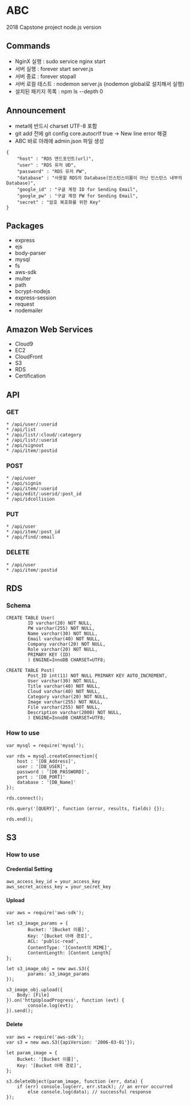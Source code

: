 # ABC
2018 Capstone project node.js version

## Commands
* NginX 실행 : sudo service nginx start
* 서버 실행 : forever start server.js
* 서버 종료 : forever stopall
* 서버 로컬 테스트 : nodemon server.js  (nodemon global로 설치해서 실행)
* 설치된 패키지 목록 : npm ls --depth 0

## Announcement
* meta에 반드시 charset UTF-8 포함
* git add 전에 git config core.autocrlf true -> New line error 해결
* ABC 바로 아래에 admin.json 파일 생성
```
{
    "host" : "RDS 엔드포인트(url)",
    "user" : "RDS 유저 UD",
    "password" : "RDS 유저 PW",
    "database" : "사용할 RDS의 Database(인스턴스이름이 아닌 인스턴스 내부의 Database)",
    "google_id" : "구글 계정 ID for Sending Email",
    "google_pw" : "구글 계정 PW for Sending Email",
    "secret" : "암호 복호화를 위한 Key"
}
```

## Packages
* express
* ejs
* body-parser
* mysql
* fs
* aws-sdk
* multer
* path
* bcrypt-nodejs
* express-session
* request
* nodemailer

## Amazon Web Services
* Cloud9
* EC2
* CloudFront
* S3
* RDS
* Certification

## API
### GET
    * /api/user/:userid
    * /api/list
    * /api/list/:cloud/:category
    * /api/list/:userid
    * /api/signout
    * /api/item/:postid

### POST
    * /api/user
    * /api/signin
    * /api/item/:userid
    * /api/edit/:userid/:post_id
    * /api/idcollision

### PUT
    * /api/user
    * /api/item/:post_id
    * /api/find/:email

### DELETE
    * /api/user
    * /api/item/:postid

## RDS
### Schema
    CREATE TABLE User(
            ID varchar(20) NOT NULL,
            PW varchar(255) NOT NULL,
            Name varchar(30) NOT NULL,
            Email varchar(40) NOT NULL,
            Company varchar(20) NOT NULL,
            Role varchar(20) NOT NULL,
            PRIMARY KEY (ID)
            ) ENGINE=InnoDB CHARSET=UTF8;
            
    CREATE TABLE Post(
            Post_ID int(11) NOT NULL PRIMARY KEY AUTO_INCREMENT,
            User varchar(30) NOT NULL,
            Title varchar(40) NOT NULL,
            Cloud varchar(40) NOT NULL,
            Category varchar(20) NOT NULL, 
            Image varchar(255) NOT NULL,
            File varchar(255) NOT NULL,
            Description varchar(2000) NOT NULL,
            ) ENGINE=InnoDB CHARSET=UTF8;

### How to use
    var mysql = require('mysql');

    var rds = mysql.createConnection({
        host : '[DB_Address]',
        user : '[DB_USER]',
        password : '[DB_PASSWORD]',
        port : '[DB_PORT]'
        database : '[DB_Name]'
    });

    rds.connect();

    rds.query('[QUERY]', function (error, results, fields) {});

    rds.end();

## S3
### How to use
#### Credential Setting
    aws_access_key_id = your_access_key
    aws_secret_access_key = your_secret_key
#### Upload
    var aws = require('aws-sdk');    

    let s3_image_params = {
            Bucket: '[Bucket 이름]',
            Key: '[Bucket 아래 경로]',
            ACL: 'public-read',
            ContentType: '[Content의 MIME]',
            ContentLength: [Content Length]
    };

    let s3_image_obj = new aws.S3({
            params: s3_image_params
    });

    s3_image_obj.upload({
        Body: [File]
    }).on('httpUploadProgress', function (evt) {
            console.log(evt);
    }).send(); 
#### Delete
    var aws = require('aws-sdk');    
    var s3 = new aws.S3({apiVersion: '2006-03-01'});

    let param_image = {
        Bucket: '[Bucket 이름]',
        Key: '[Bucket 아래 경로]',
    }; 

    s3.deleteObject(param_image, function (err, data) {
        if (err) console.log(err, err.stack); // an error occurred
            else console.log(data); // successful response                 
    });

